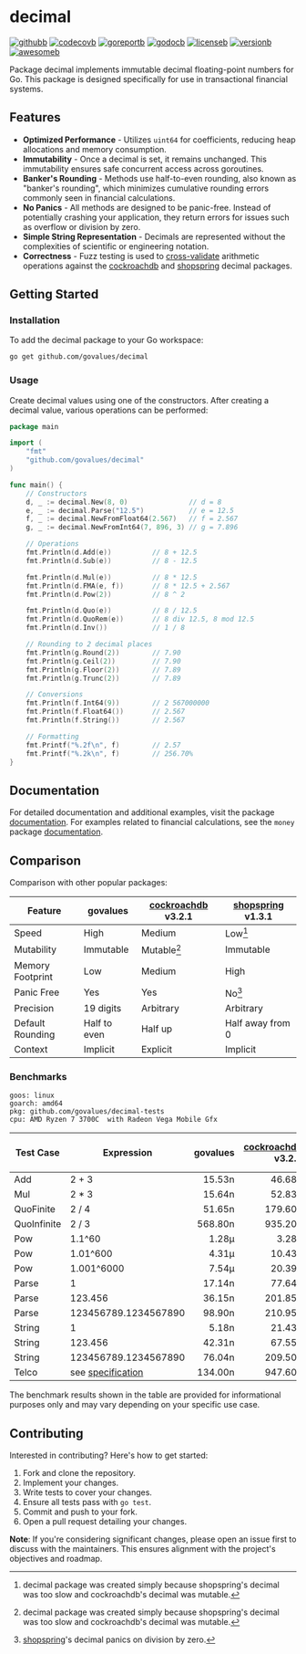 # decimal

[![githubb]][github]
[![codecovb]][codecov]
[![goreportb]][goreport]
[![godocb]][godoc]
[![licenseb]][license]
[![versionb]][version]
[![awesomeb]][awesome]

Package decimal implements immutable decimal floating-point numbers for Go.
This package is designed specifically for use in transactional financial systems.

## Features

- **Optimized Performance** - Utilizes `uint64` for coefficients, reducing heap
  allocations and memory consumption.
- **Immutability** - Once a decimal is set, it remains unchanged.
  This immutability ensures safe concurrent access across goroutines.
- **Banker's Rounding** - Methods use half-to-even rounding, also known as "banker's rounding",
  which minimizes cumulative rounding errors commonly seen in financial calculations.
- **No Panics** - All methods are designed to be panic-free.
  Instead of potentially crashing your application, they return errors for issues
  such as overflow or division by zero.
- **Simple String Representation** - Decimals are represented without the complexities
  of scientific or engineering notation.
- **Correctness** - Fuzz testing is used to [cross-validate] arithmetic operations
  against the [cockroachdb] and [shopspring] decimal packages.


## Getting Started

### Installation

To add the decimal package to your Go workspace:

```bash
go get github.com/govalues/decimal
```

### Usage

Create decimal values using one of the constructors.
After creating a decimal value, various operations can be performed:

```go
package main

import (
    "fmt"
    "github.com/govalues/decimal"
)

func main() {
    // Constructors
    d, _ := decimal.New(8, 0)               // d = 8
    e, _ := decimal.Parse("12.5")           // e = 12.5
    f, _ := decimal.NewFromFloat64(2.567)   // f = 2.567
    g, _ := decimal.NewFromInt64(7, 896, 3) // g = 7.896

    // Operations
    fmt.Println(d.Add(e))          // 8 + 12.5
    fmt.Println(d.Sub(e))          // 8 - 12.5

    fmt.Println(d.Mul(e))          // 8 * 12.5
    fmt.Println(d.FMA(e, f))       // 8 * 12.5 + 2.567
    fmt.Println(d.Pow(2))          // 8 ^ 2

    fmt.Println(d.Quo(e))          // 8 / 12.5
    fmt.Println(d.QuoRem(e))       // 8 div 12.5, 8 mod 12.5
    fmt.Println(d.Inv())           // 1 / 8

    // Rounding to 2 decimal places
    fmt.Println(g.Round(2))        // 7.90
    fmt.Println(g.Ceil(2))         // 7.90
    fmt.Println(g.Floor(2))        // 7.89
    fmt.Println(g.Trunc(2))        // 7.89

    // Conversions
    fmt.Println(f.Int64(9))        // 2 567000000
    fmt.Println(f.Float64())       // 2.567
    fmt.Println(f.String())        // 2.567

    // Formatting
    fmt.Printf("%.2f\n", f)        // 2.57
    fmt.Printf("%.2k\n", f)        // 256.70%
}
```

## Documentation

For detailed documentation and additional examples, visit the package
[documentation](https://pkg.go.dev/github.com/govalues/decimal#section-documentation).
For examples related to financial calculations, see the `money` package
[documentation](https://pkg.go.dev/github.com/govalues/money#section-documentation).

## Comparison

Comparison with other popular packages:

| Feature          | govalues     | [cockroachdb] v3.2.1 | [shopspring] v1.3.1 |
| ---------------- | ------------ | -------------------- | ------------------- |
| Speed            | High         | Medium               | Low[^reason]        |
| Mutability       | Immutable    | Mutable[^reason]     | Immutable           |
| Memory Footprint | Low          | Medium               | High                |
| Panic Free       | Yes          | Yes                  | No[^divzero]        |
| Precision        | 19 digits    | Arbitrary            | Arbitrary           |
| Default Rounding | Half to even | Half up              | Half away from 0    |
| Context          | Implicit     | Explicit             | Implicit            |

[^reason]: decimal package was created simply because shopspring's decimal was
too slow and cockroachdb's decimal was mutable.

[^divzero]: [shopspring]'s decimal panics on division by zero.

### Benchmarks

```text
goos: linux
goarch: amd64
pkg: github.com/govalues/decimal-tests
cpu: AMD Ryzen 7 3700C  with Radeon Vega Mobile Gfx 
```

| Test Case   | Expression           | govalues | [cockroachdb] v3.2.1 | [shopspring] v1.3.1 | govalues vs cockroachdb | govalues vs shopspring |
| ----------- | -------------------- | -------: | -------------------: | ------------------: | ----------------------: | ---------------------: |
| Add         | 2 + 3                |   15.53n |               46.68n |             142.30n |                +200.45% |               +816.00% |
| Mul         | 2 * 3                |   15.64n |               52.83n |             137.35n |                +237.76% |               +778.20% |
| QuoFinite   | 2 / 4                |   51.65n |              179.60n |             619.40n |                +247.76% |              +1099.34% |
| QuoInfinite | 2 / 3                |  568.80n |              935.20n |            2749.00n |                 +64.43% |               +383.30% |
| Pow         | 1.1^60               |    1.28µ |                3.28µ |              16.03µ |                +156.99% |              +1156.09% |
| Pow         | 1.01^600             |    4.31µ |               10.43µ |              37.00µ |                +142.15% |               +758.69% |
| Pow         | 1.001^6000           |    7.54µ |               20.39µ |             651.51µ |                +170.58% |              +8544.78% |
| Parse       | 1                    |   17.14n |               77.64n |             129.15n |                +353.00% |               +653.50% |
| Parse       | 123.456              |   36.15n |              201.85n |             235.25n |                +458.37% |               +550.76% |
| Parse       | 123456789.1234567890 |   98.90n |              210.95n |             475.05n |                +113.30% |               +380.33% |
| String      | 1                    |    5.18n |               21.43n |             208.00n |                +313.99% |              +3918.16% |
| String      | 123.456              |   42.31n |               67.55n |             226.55n |                 +59.66% |               +435.52% |
| String      | 123456789.1234567890 |   76.04n |              209.50n |             329.95n |                +175.49% |               +333.89% |
| Telco       | see [specification]  |  134.00n |              947.60n |            3945.50n |                +607.13% |              +2844.40% |

The benchmark results shown in the table are provided for informational purposes only and may vary depending on your specific use case.

## Contributing

Interested in contributing? Here's how to get started:

1. Fork and clone the repository.
1. Implement your changes.
1. Write tests to cover your changes.
1. Ensure all tests pass with `go test`.
1. Commit and push to your fork.
1. Open a pull request detailing your changes.

**Note**: If you're considering significant changes, please open an issue first to
discuss with the maintainers.
This ensures alignment with the project's objectives and roadmap.

[codecov]: https://codecov.io/gh/govalues/decimal
[codecovb]: https://img.shields.io/codecov/c/github/govalues/decimal/main?color=brightcolor
[goreport]: https://goreportcard.com/report/github.com/govalues/decimal
[goreportb]: https://goreportcard.com/badge/github.com/govalues/decimal
[github]: https://github.com/govalues/decimal/actions/workflows/go.yml
[githubb]: https://img.shields.io/github/actions/workflow/status/govalues/decimal/go.yml
[godoc]: https://pkg.go.dev/github.com/govalues/decimal#section-documentation
[godocb]: https://img.shields.io/badge/go.dev-reference-blue
[version]: https://go.dev/dl
[versionb]: https://img.shields.io/github/go-mod/go-version/govalues/decimal?label=go
[license]: https://en.wikipedia.org/wiki/MIT_License
[licenseb]: https://img.shields.io/github/license/govalues/decimal?color=blue
[awesome]: https://github.com/avelino/awesome-go#financial
[awesomeb]: https://awesome.re/mentioned-badge.svg
[cockroachdb]: https://pkg.go.dev/github.com/cockroachdb/apd
[shopspring]: https://pkg.go.dev/github.com/shopspring/decimal
[specification]: https://speleotrove.com/decimal/telcoSpec.html
[cross-validate]: https://github.com/govalues/decimal-tests/blob/main/decimal_fuzz_test.go
